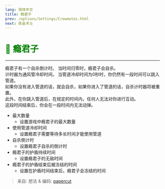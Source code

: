 ```yaml
---
lang: 简体中文
title: 瘾君子
prev: /options/Settings/Crewmates.html
next: 炼金术士
---
```


# <font color="green">💊 <b>瘾君子</b></font> <Badge text="Basic" type="tip" vertical="middle"/>

***

瘾君子有一个自杀倒计时。 当时间归零时，瘾君子会自杀。<br>
计时器为通风管冷却时间。 当管道冷却时间为0秒时，你仍然有一段时间可以跳入管道。<br>
如果你没有进入管道的话，就会自杀，如果你进入了管道的话，自杀计时器将被重置。<br>
此外，在你跳入管道后，在规定的时间内，任何人无法对你进行互动。<br>
这段时间结束后，你会在一段时间内无法动弹。

- 最大数量
  - 设置游戏中瘾君子的最大数量
- 使用管道冷却时间
  - 设置瘾君子需要等待多长时间才能使用管道
- 自杀倒计时
  - 设置瘾君子自杀的倒计时
- 瘾君子的护盾持续时间
  - 设置瘾君子的无敌时间
- 瘾君子的护盾结束后被冻结的时间
  - 设置在护盾时间结束后，瘾君子会冻结的时间

> 来自: 想法 & 编码: [papercut](https://github.com/lars-wu)
